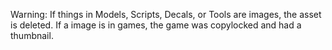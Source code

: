 Warning: If things in Models, Scripts, Decals, or Tools are images, the asset is deleted. 
If a image is in games, the game was copylocked and had a thumbnail.
